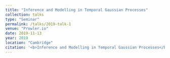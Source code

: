 ```yaml
---
title: "Inference and Modelling in Temporal Gaussian Processes"
collection: talks
type: "Seminar"
permalink: /talks/2019-talk-1
venue: "Prowler.io"
date: 2019-11-13
year: 2019
location: "Cambridge"
citation: '<b>Inference and Modelling in Temporal Gaussian Processes</b>.'
---
```

